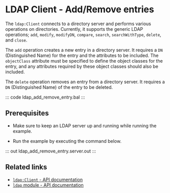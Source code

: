 # LDAP Client - Add/Remove entries

The `ldap:Client` connects to a directory server and performs various operations on directories. Currently, it supports the generic LDAP operations; `add`, `modify`, `modifyDN`, `compare`, `search`, `searchWithType`, `delete`, and `close`.

The `add` operation creates a new entry in a directory server. It requires a `DN` (Distinguished Name) for the entry and the attributes to be included. The `objectClass` attribute must be specified to define the object classes for the entry, and any attributes required by these object classes should also be included.

The `delete` operation removes an entry from a directory server. It requires a `DN` (Distinguished Name) of the entry to be deleted.

::: code ldap_add_remove_entry.bal :::

## Prerequisites

- Make sure to keep an LDAP server up and running while running the example.

- Run the example by executing the command below.

::: out ldap_add_remove_entry.server.out :::

## Related links

- [`ldap:Client` - API documentation](https://lib.ballerina.io/ballerina/ldap/latest#Client)
- [`ldap` module - API documentation](https://lib.ballerina.io/ballerina/ldap/latest/)
